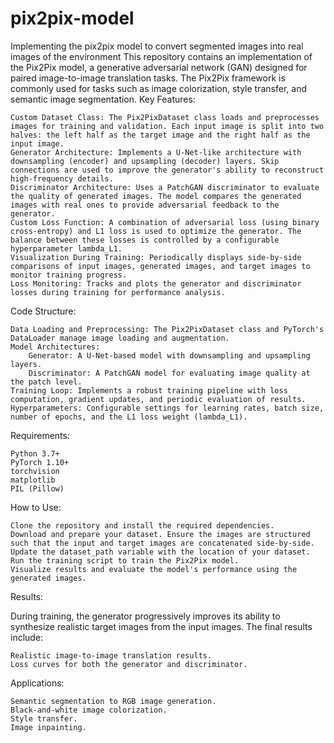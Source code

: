 # pix2pix-model
Implementing the pix2pix model to convert segmented images into real images of the environment
This repository contains an implementation of the Pix2Pix model, a generative adversarial network (GAN) designed for paired image-to-image translation tasks. The Pix2Pix framework is commonly used for tasks such as image colorization, style transfer, and semantic image segmentation.
Key Features:

    Custom Dataset Class: The Pix2PixDataset class loads and preprocesses images for training and validation. Each input image is split into two halves: the left half as the target image and the right half as the input image.
    Generator Architecture: Implements a U-Net-like architecture with downsampling (encoder) and upsampling (decoder) layers. Skip connections are used to improve the generator's ability to reconstruct high-frequency details.
    Discriminator Architecture: Uses a PatchGAN discriminator to evaluate the quality of generated images. The model compares the generated images with real ones to provide adversarial feedback to the generator.
    Custom Loss Function: A combination of adversarial loss (using binary cross-entropy) and L1 loss is used to optimize the generator. The balance between these losses is controlled by a configurable hyperparameter lambda_L1.
    Visualization During Training: Periodically displays side-by-side comparisons of input images, generated images, and target images to monitor training progress.
    Loss Monitoring: Tracks and plots the generator and discriminator losses during training for performance analysis.

Code Structure:

    Data Loading and Preprocessing: The Pix2PixDataset class and PyTorch's DataLoader manage image loading and augmentation.
    Model Architectures:
        Generator: A U-Net-based model with downsampling and upsampling layers.
        Discriminator: A PatchGAN model for evaluating image quality at the patch level.
    Training Loop: Implements a robust training pipeline with loss computation, gradient updates, and periodic evaluation of results.
    Hyperparameters: Configurable settings for learning rates, batch size, number of epochs, and the L1 loss weight (lambda_L1).

Requirements:

    Python 3.7+
    PyTorch 1.10+
    torchvision
    matplotlib
    PIL (Pillow)

How to Use:

    Clone the repository and install the required dependencies.
    Download and prepare your dataset. Ensure the images are structured such that the input and target images are concatenated side-by-side.
    Update the dataset_path variable with the location of your dataset.
    Run the training script to train the Pix2Pix model.
    Visualize results and evaluate the model's performance using the generated images.

Results:

During training, the generator progressively improves its ability to synthesize realistic target images from the input images. The final results include:

    Realistic image-to-image translation results.
    Loss curves for both the generator and discriminator.

Applications:

    Semantic segmentation to RGB image generation.
    Black-and-white image colorization.
    Style transfer.
    Image inpainting.
